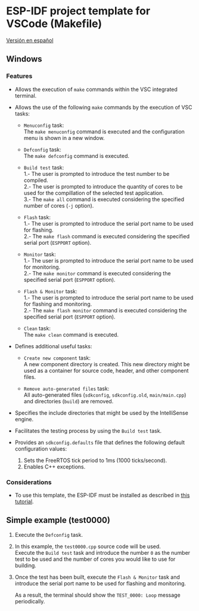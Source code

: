 # **ESP-IDF project template for VSCode (Makefile)**

[Versión en español](https://github.com/mr-verdant-13/esp-idf-vscode-makefile-template/blob/release/v1.0.0/README.md)

## **Windows**

### **Features**

- Allows the execution of `make` commands within the VSC integrated terminal.

- Allows the use of the following `make` commands by the execution of VSC tasks:

    - `Menuconfig` task:\
        The `make menuconfig` command is executed and the configuration menu is shown in a new window.

    - `Defconfig` task:\
        The `make defconfig` command is executed.

    - `Build test` task:\
        1.- The user is prompted to introduce the test number to be compiled.\
        2.- The user is prompted to introduce the quantity of cores to be used for the compillation of the selected test application.\
        3.- The `make all` command is executed considering the specified number of cores (`-j` option).
    
    - `Flash` task:\
        1.- The user is prompted to introduce the serial port name to be used for flashing.\
        2.- The `make flash` command is executed considering the specified serial port (`ESPPORT` option).

    - `Monitor` task:\
        1.- The user is prompted to introduce the serial port name to be used for monitoring.\
        2.- The `make monitor` command is executed considering the specified serial port (`ESPPORT` option).

    - `Flash & Monitor` task:\
        1.- The user is prompted to introduce the serial port name to be used for flashing and monitoring.\
        2.- The `make flash monitor` command is executed considering the specified serial port (`ESPPORT` option).

    - `Clean` task:\
        The `make clean` command is executed.

- Defines additional useful tasks:

    - `Create new component` task:\
        A new component directory is created. This new directory might be used as a container for source code, header, and other component files.

    - `Remove auto-generated files` task:\
        All auto-generated files (`sdkconfig`, `sdkconfig.old`, `main/main.cpp`) and directories (`build`) are removed.

- Specifies the include directories that might be used by the IntelliSense engine.

- Facilitates the testing process by using the `Build test` task.

- Provides an `sdkconfig.defaults` file that defines the following default configuration values:
    1. Sets the FreeRTOS tick period to 1ms (1000 ticks/second).
    2. Enables C++ exceptions.

### **Considerations**

- To use this template, the ESP-IDF must be installed as described in [this tutorial](https://github.com/mr-verdant-13/esp-idf-instructions).

## **Simple example (test0000)**

1. Execute the `Defconfig` task.

2. In this example, the `test0000.cpp` source code will be used.\
   Execute the `Build test` task and introduce the number `0` as the number test to be used and the number of cores you would like to use for building.

3. Once the test has been built, execute the `Flash & Monitor` task and introduce the serial port name to be used for flashing and monitoring.

    As a result, the terminal should show the `TEST_0000: Loop` message periodically.
